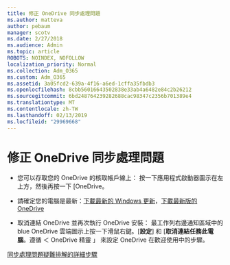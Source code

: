 ```yaml
---
title: 修正 OneDrive 同步處理問題
ms.author: matteva
author: pebaum
manager: scotv
ms.date: 2/27/2018
ms.audience: Admin
ms.topic: article
ROBOTS: NOINDEX, NOFOLLOW
localization_priority: Normal
ms.collection: Adm_O365
ms.custom: Adm_O365
ms.assetid: 3a05fcd2-639a-4f16-a6ed-1cffa35fbdb3
ms.openlocfilehash: 8cbb56016643502838e33ab4a6482e84c2b26212
ms.sourcegitcommit: 6bd248764239282688cac98347c2356b701389e4
ms.translationtype: MT
ms.contentlocale: zh-TW
ms.lasthandoff: 02/13/2019
ms.locfileid: "29969668"
---
```

# <a name="fix-onedrive-sync-problems"></a>修正 OneDrive 同步處理問題

- 您可以存取您的 OneDrive 的核取帳戶線上： 按一下應用程式啟動器圖示在左上方，然後再按一下 [OneDrive。
    
- 請確定您的電腦是最新：[下載最新的 Windows 更新](http://go.microsoft.com/fwlink/p/?LinkId=825773)，[下載最新版的 OneDrive](https://go.microsoft.com/fwlink/p/?linkid=844652)
    
- 取消連結 OneDrive 並再次執行 OneDrive 安裝： 最工作列右邊通知區域中的 blue OneDrive 雲端圖示上按一下滑鼠右鍵。[**設定**] 和 [**取消連結任務此電腦**。遵循 ＜ OneDrive 精靈 」 來設定 OneDrive 在歡迎使用中的步驟。
    
[同步處理問題疑難排解的詳細步驟](https://go.microsoft.com/fwlink/?linkid=866431)
  

